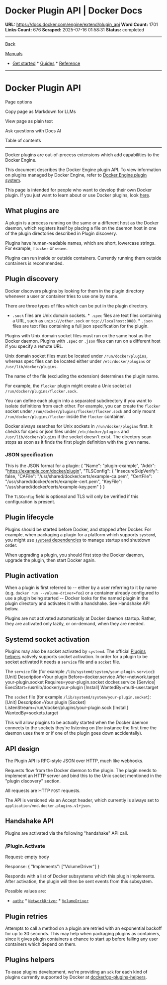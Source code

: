# Docker Plugin API | Docker Docs

**URL:** https://docs.docker.com/engine/extend/plugin_api
**Word Count:** 1701
**Links Count:** 676
**Scraped:** 2025-07-16 01:58:31
**Status:** completed

---

Back

[Manuals](https://docs.docker.com/manuals/)

  * [Get started](https://docs.docker.com/get-started/)   * [Guides](https://docs.docker.com/guides/)   * [Reference](https://docs.docker.com/reference/)

* * *

# Docker Plugin API

Page options

Copy page as Markdown for LLMs

View page as plain text

Ask questions with Docs AI

Table of contents

* * *

Docker plugins are out-of-process extensions which add capabilities to the Docker Engine.

This document describes the Docker Engine plugin API. To view information on plugins managed by Docker Engine, refer to [Docker Engine plugin system](https://docs.docker.com/engine/extend/).

This page is intended for people who want to develop their own Docker plugin. If you just want to learn about or use Docker plugins, look [here](https://docs.docker.com/engine/extend/legacy_plugins/).

## What plugins are

A plugin is a process running on the same or a different host as the Docker daemon, which registers itself by placing a file on the daemon host in one of the plugin directories described in Plugin discovery.

Plugins have human-readable names, which are short, lowercase strings. For example, `flocker` or `weave`.

Plugins can run inside or outside containers. Currently running them outside containers is recommended.

## Plugin discovery

Docker discovers plugins by looking for them in the plugin directory whenever a user or container tries to use one by name.

There are three types of files which can be put in the plugin directory.

  * `.sock` files are Unix domain sockets.   * `.spec` files are text files containing a URL, such as `unix:///other.sock` or `tcp://localhost:8080`.   * `.json` files are text files containing a full json specification for the plugin.

Plugins with Unix domain socket files must run on the same host as the Docker daemon. Plugins with `.spec` or `.json` files can run on a different host if you specify a remote URL.

Unix domain socket files must be located under `/run/docker/plugins`, whereas spec files can be located either under `/etc/docker/plugins` or `/usr/lib/docker/plugins`.

The name of the file \(excluding the extension\) determines the plugin name.

For example, the `flocker` plugin might create a Unix socket at `/run/docker/plugins/flocker.sock`.

You can define each plugin into a separated subdirectory if you want to isolate definitions from each other. For example, you can create the `flocker` socket under `/run/docker/plugins/flocker/flocker.sock` and only mount `/run/docker/plugins/flocker` inside the `flocker` container.

Docker always searches for Unix sockets in `/run/docker/plugins` first. It checks for spec or json files under `/etc/docker/plugins` and `/usr/lib/docker/plugins` if the socket doesn't exist. The directory scan stops as soon as it finds the first plugin definition with the given name.

### JSON specification

This is the JSON format for a plugin:               {       "Name": "plugin-example",       "Addr": "https://example.com/docker/plugin",       "TLSConfig": {         "InsecureSkipVerify": false,         "CAFile": "/usr/shared/docker/certs/example-ca.pem",         "CertFile": "/usr/shared/docker/certs/example-cert.pem",         "KeyFile": "/usr/shared/docker/certs/example-key.pem"       }     }

The `TLSConfig` field is optional and TLS will only be verified if this configuration is present.

## Plugin lifecycle

Plugins should be started before Docker, and stopped after Docker. For example, when packaging a plugin for a platform which supports `systemd`, you might use [`systemd` dependencies](https://www.freedesktop.org/software/systemd/man/systemd.unit.html#Before=) to manage startup and shutdown order.

When upgrading a plugin, you should first stop the Docker daemon, upgrade the plugin, then start Docker again.

## Plugin activation

When a plugin is first referred to -- either by a user referring to it by name \(e.g. `docker run --volume-driver=foo`\) or a container already configured to use a plugin being started -- Docker looks for the named plugin in the plugin directory and activates it with a handshake. See Handshake API below.

Plugins are not activated automatically at Docker daemon startup. Rather, they are activated only lazily, or on-demand, when they are needed.

## Systemd socket activation

Plugins may also be socket activated by `systemd`. The official [Plugins helpers](https://github.com/docker/go-plugins-helpers) natively supports socket activation. In order for a plugin to be socket activated it needs a `service` file and a `socket` file.

The `service` file \(for example `/lib/systemd/system/your-plugin.service`\):               [Unit]     Description=Your plugin     Before=docker.service     After=network.target your-plugin.socket     Requires=your-plugin.socket docker.service          [Service]     ExecStart=/usr/lib/docker/your-plugin          [Install]     WantedBy=multi-user.target

The `socket` file \(for example `/lib/systemd/system/your-plugin.socket`\):               [Unit]     Description=Your plugin          [Socket]     ListenStream=/run/docker/plugins/your-plugin.sock          [Install]     WantedBy=sockets.target

This will allow plugins to be actually started when the Docker daemon connects to the sockets they're listening on \(for instance the first time the daemon uses them or if one of the plugin goes down accidentally\).

## API design

The Plugin API is RPC-style JSON over HTTP, much like webhooks.

Requests flow from the Docker daemon to the plugin. The plugin needs to implement an HTTP server and bind this to the Unix socket mentioned in the "plugin discovery" section.

All requests are HTTP `POST` requests.

The API is versioned via an Accept header, which currently is always set to `application/vnd.docker.plugins.v1+json`.

## Handshake API

Plugins are activated via the following "handshake" API call.

### /Plugin.Activate

Request: empty body

Response:               {         "Implements": ["VolumeDriver"]     }

Responds with a list of Docker subsystems which this plugin implements. After activation, the plugin will then be sent events from this subsystem.

Possible values are:

  * [`authz`](https://docs.docker.com/engine/extend/plugins_authorization/)   * [`NetworkDriver`](https://docs.docker.com/engine/extend/plugins_network/)   * [`VolumeDriver`](https://docs.docker.com/engine/extend/plugins_volume/)

## Plugin retries

Attempts to call a method on a plugin are retried with an exponential backoff for up to 30 seconds. This may help when packaging plugins as containers, since it gives plugin containers a chance to start up before failing any user containers which depend on them.

## Plugins helpers

To ease plugins development, we're providing an `sdk` for each kind of plugins currently supported by Docker at [docker/go-plugins-helpers](https://github.com/docker/go-plugins-helpers).